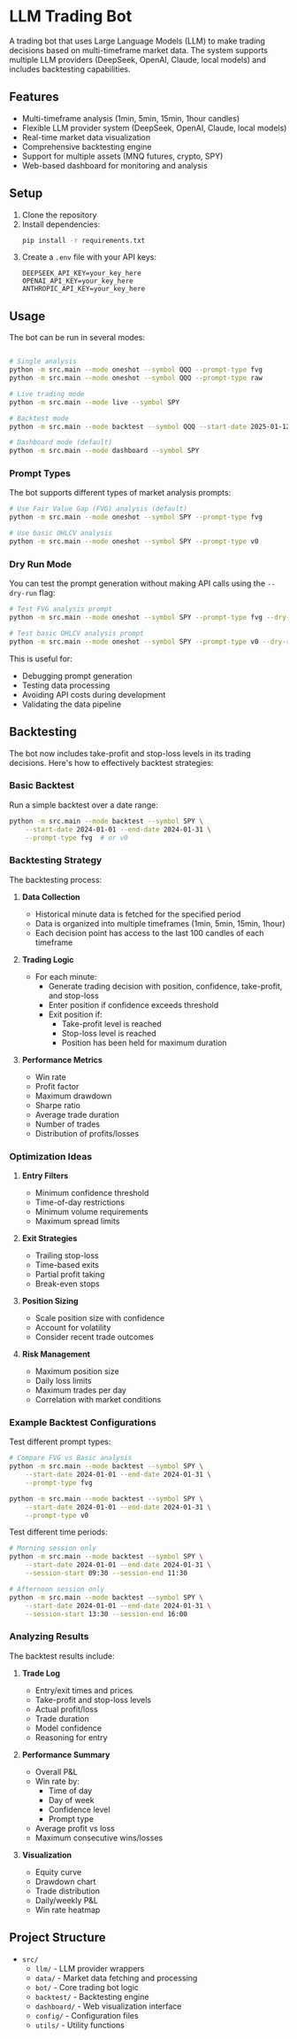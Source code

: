 # LLM Trading Bot

A trading bot that uses Large Language Models (LLM) to make trading decisions based on multi-timeframe market data. The system supports multiple LLM providers (DeepSeek, OpenAI, Claude, local models) and includes backtesting capabilities.

## Features

- Multi-timeframe analysis (1min, 5min, 15min, 1hour candles)
- Flexible LLM provider system (DeepSeek, OpenAI, Claude, local models)
- Real-time market data visualization
- Comprehensive backtesting engine
- Support for multiple assets (MNQ futures, crypto, SPY)
- Web-based dashboard for monitoring and analysis

## Setup

1. Clone the repository
2. Install dependencies:
   ```bash
   pip install -r requirements.txt
   ```
3. Create a `.env` file with your API keys:
   ```
   DEEPSEEK_API_KEY=your_key_here
   OPENAI_API_KEY=your_key_here
   ANTHROPIC_API_KEY=your_key_here
   ```

## Usage

The bot can be run in several modes:

```bash

# Single analysis
python -m src.main --mode oneshot --symbol QQQ --prompt-type fvg
python -m src.main --mode oneshot --symbol QQQ --prompt-type raw

# Live trading mode
python -m src.main --mode live --symbol SPY

# Backtest mode
python -m src.main --mode backtest --symbol QQQ --start-date 2025-01-12 --end-date 2025-01-26 --provider deepseek

# Dashboard mode (default)
python -m src.main --mode dashboard --symbol SPY
```

### Prompt Types

The bot supports different types of market analysis prompts:

```bash
# Use Fair Value Gap (FVG) analysis (default)
python -m src.main --mode oneshot --symbol SPY --prompt-type fvg

# Use basic OHLCV analysis
python -m src.main --mode oneshot --symbol SPY --prompt-type v0
```

### Dry Run Mode

You can test the prompt generation without making API calls using the `--dry-run` flag:

```bash
# Test FVG analysis prompt
python -m src.main --mode oneshot --symbol SPY --prompt-type fvg --dry-run

# Test basic OHLCV analysis prompt
python -m src.main --mode oneshot --symbol SPY --prompt-type v0 --dry-run
```

This is useful for:
- Debugging prompt generation
- Testing data processing
- Avoiding API costs during development
- Validating the data pipeline

## Backtesting

The bot now includes take-profit and stop-loss levels in its trading decisions. Here's how to effectively backtest strategies:

### Basic Backtest

Run a simple backtest over a date range:

```bash
python -m src.main --mode backtest --symbol SPY \
    --start-date 2024-01-01 --end-date 2024-01-31 \
    --prompt-type fvg  # or v0
```

### Backtesting Strategy

The backtesting process:

1. **Data Collection**
   - Historical minute data is fetched for the specified period
   - Data is organized into multiple timeframes (1min, 5min, 15min, 1hour)
   - Each decision point has access to the last 100 candles of each timeframe

2. **Trading Logic**
   - For each minute:
     - Generate trading decision with position, confidence, take-profit, and stop-loss
     - Enter position if confidence exceeds threshold
     - Exit position if:
       - Take-profit level is reached
       - Stop-loss level is reached
       - Position has been held for maximum duration

3. **Performance Metrics**
   - Win rate
   - Profit factor
   - Maximum drawdown
   - Sharpe ratio
   - Average trade duration
   - Number of trades
   - Distribution of profits/losses

### Optimization Ideas

1. **Entry Filters**
   - Minimum confidence threshold
   - Time-of-day restrictions
   - Minimum volume requirements
   - Maximum spread limits

2. **Exit Strategies**
   - Trailing stop-loss
   - Time-based exits
   - Partial profit taking
   - Break-even stops

3. **Position Sizing**
   - Scale position size with confidence
   - Account for volatility
   - Consider recent trade outcomes

4. **Risk Management**
   - Maximum position size
   - Daily loss limits
   - Maximum trades per day
   - Correlation with market conditions

### Example Backtest Configurations

Test different prompt types:
```bash
# Compare FVG vs Basic analysis
python -m src.main --mode backtest --symbol SPY \
    --start-date 2024-01-01 --end-date 2024-01-31 \
    --prompt-type fvg

python -m src.main --mode backtest --symbol SPY \
    --start-date 2024-01-01 --end-date 2024-01-31 \
    --prompt-type v0
```

Test different time periods:
```bash
# Morning session only
python -m src.main --mode backtest --symbol SPY \
    --start-date 2024-01-01 --end-date 2024-01-31 \
    --session-start 09:30 --session-end 11:30

# Afternoon session only
python -m src.main --mode backtest --symbol SPY \
    --start-date 2024-01-01 --end-date 2024-01-31 \
    --session-start 13:30 --session-end 16:00
```

### Analyzing Results

The backtest results include:

1. **Trade Log**
   - Entry/exit times and prices
   - Take-profit and stop-loss levels
   - Actual profit/loss
   - Trade duration
   - Model confidence
   - Reasoning for entry

2. **Performance Summary**
   - Overall P&L
   - Win rate by:
     - Time of day
     - Day of week
     - Confidence level
     - Prompt type
   - Average profit vs loss
   - Maximum consecutive wins/losses

3. **Visualization**
   - Equity curve
   - Drawdown chart
   - Trade distribution
   - Daily/weekly P&L
   - Win rate heatmap

## Project Structure

- `src/`
  - `llm/` - LLM provider wrappers
  - `data/` - Market data fetching and processing
  - `bot/` - Core trading bot logic
  - `backtest/` - Backtesting engine
  - `dashboard/` - Web visualization interface
  - `config/` - Configuration files
  - `utils/` - Utility functions 